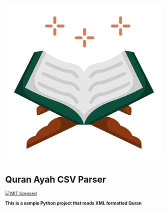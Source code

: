 ![Quran Logo](quran.png)


# Quran Ayah CSV Parser

[![MIT licensed](https://img.shields.io/badge/license-MIT-blue.svg)](LICENSE)

**This is a sample Python project that reads XML formatted Quran**